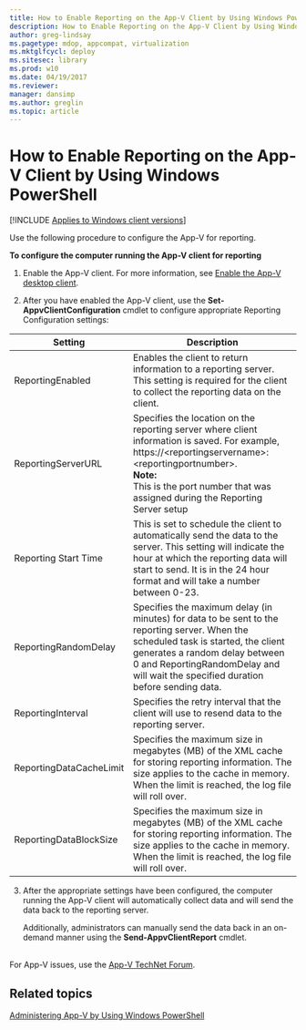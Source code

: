 ```yaml
---
title: How to Enable Reporting on the App-V Client by Using Windows PowerShell (Windows 10/11)
description: How to Enable Reporting on the App-V Client by Using Windows PowerShell
author: greg-lindsay
ms.pagetype: mdop, appcompat, virtualization
ms.mktglfcycl: deploy
ms.sitesec: library
ms.prod: w10
ms.date: 04/19/2017
ms.reviewer: 
manager: dansimp
ms.author: greglin
ms.topic: article
---
```

# How to Enable Reporting on the App-V Client by Using Windows PowerShell

[!INCLUDE [Applies to Windows client versions](../includes/applies-to-windows-client-versions.md)]

Use the following procedure to configure the App-V for reporting.

**To configure the computer running the App-V client for reporting**

1. Enable the App-V client. For more information, see [Enable the App-V desktop client](appv-enable-the-app-v-desktop-client.md).

2. After you have enabled the App-V client, use the **Set-AppvClientConfiguration** cmdlet to configure appropriate Reporting Configuration settings:

|Setting|Description|
|--- |--- |
|ReportingEnabled|Enables the client to return information to a reporting server. This setting is required for the client to collect the reporting data on the client.|
|ReportingServerURL|Specifies the location on the reporting server where client information is saved. For example, https://&lt;reportingservername&gt;:&lt;reportingportnumber&gt;.<br> **Note:** <br>This is the port number that was assigned during the Reporting Server setup|
|Reporting Start Time|This is set to schedule the client to automatically send the data to the server. This setting will indicate the hour at which the reporting data will start to send. It is in the 24 hour format and will take a number between 0-23.|
|ReportingRandomDelay|Specifies the maximum delay (in minutes) for data to be sent to the reporting server. When the scheduled task is started, the client generates a random delay between 0 and ReportingRandomDelay and will wait the specified duration before sending data.|
|ReportingInterval|Specifies the retry interval that the client will use to resend data to the reporting server.|
|ReportingDataCacheLimit|Specifies the maximum size in megabytes (MB) of the XML cache for storing reporting information. The size applies to the cache in memory. When the limit is reached, the log file will roll over.|
|ReportingDataBlockSize|Specifies the maximum size in megabytes (MB) of the XML cache for storing reporting information. The size applies to the cache in memory. When the limit is reached, the log file will roll over.|

3. After the appropriate settings have been configured, the computer running the App-V client will automatically collect data and will send the data back to the reporting server.

   Additionally, administrators can manually send the data back in an on-demand manner using the **Send-AppvClientReport** cmdlet.




<br>For App-V issues, use the [App-V TechNet Forum](https://social.technet.microsoft.com/Forums/en-US/home?forum=mdopappv).

## Related topics


[Administering App-V by Using Windows PowerShell](appv-administering-appv-with-powershell.md)
